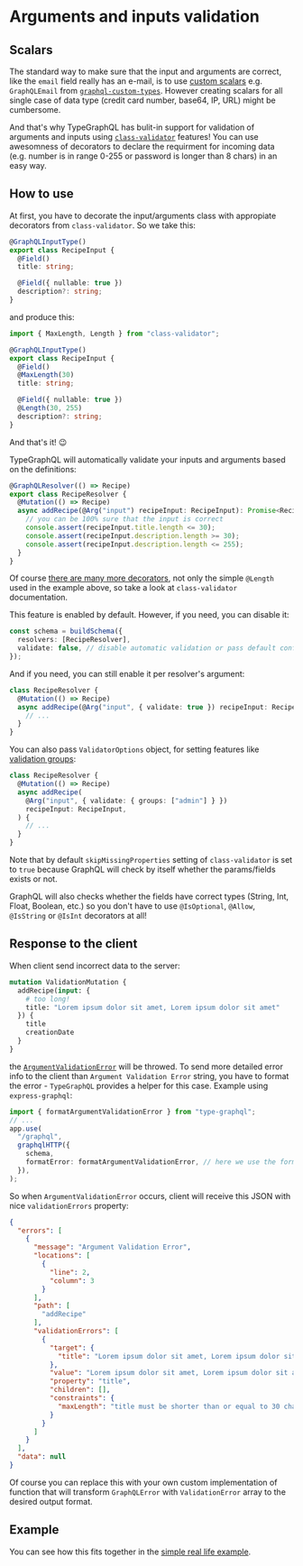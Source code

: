 # Arguments and inputs validation

## Scalars
The standard way to make sure that the input and arguments are correct, like the `email` field really has an e-mail, is to use [custom scalars](https://github.com/19majkel94/type-graphql/blob/master/docs/scalars.md) e.g. `GraphQLEmail` from [`graphql-custom-types`](https://github.com/stylesuxx/graphql-custom-types). However creating scalars for all single case of data type (credit card number, base64, IP, URL) might be cumbersome.

And that's why TypeGraphQL has bulit-in support for validation of arguments and inputs using [`class-validator`](https://github.com/typestack/class-validator) features! You can use awesomness of decorators to declare the requirment for incoming data (e.g. number is in range 0-255 or password is longer than 8 chars) in an easy way.

## How to use
At first, you have to decorate the input/arguments class with appropiate decorators from `class-validator`. So we take this:
```ts
@GraphQLInputType()
export class RecipeInput {
  @Field()
  title: string;

  @Field({ nullable: true })
  description?: string;
}
```
and produce this:
```ts
import { MaxLength, Length } from "class-validator";

@GraphQLInputType()
export class RecipeInput {
  @Field()
  @MaxLength(30)
  title: string;

  @Field({ nullable: true })
  @Length(30, 255)
  description?: string;
}
```
And that's it! :wink:

TypeGraphQL will automatically validate your inputs and arguments based on the definitions:
```ts
@GraphQLResolver(() => Recipe)
export class RecipeResolver {
  @Mutation(() => Recipe)
  async addRecipe(@Arg("input") recipeInput: RecipeInput): Promise<Recipe> {
    // you can be 100% sure that the input is correct
    console.assert(recipeInput.title.length <= 30);
    console.assert(recipeInput.description.length >= 30);
    console.assert(recipeInput.description.length <= 255);
  }
}
```

Of course [there are many more decorators](https://github.com/typestack/class-validator#validation-decorators), not only the simple `@Length` used in the example above, so take a look at `class-validator` documentation.

This feature is enabled by default. However, if you need, you can disable it:
```ts
const schema = buildSchema({
  resolvers: [RecipeResolver],
  validate: false, // disable automatic validation or pass default config object
});
```

And if you need, you can still enable it per resolver's argument:
```ts
class RecipeResolver {
  @Mutation(() => Recipe)
  async addRecipe(@Arg("input", { validate: true }) recipeInput: RecipeInput) {
    // ...
  }
}
```

You can also pass `ValidatorOptions` object, for setting features like [validation groups](https://github.com/typestack/class-validator#validation-groups):
```ts
class RecipeResolver {
  @Mutation(() => Recipe)
  async addRecipe(
    @Arg("input", { validate: { groups: ["admin"] } })
    recipeInput: RecipeInput,
  ) {
    // ...
  }
}
```

Note that by default `skipMissingProperties` setting of `class-validator` is set to `true` because GraphQL will check by itself whether the params/fields exists or not.

GraphQL will also checks whether the fields have correct types (String, Int, Float, Boolean, etc.) so you don't have to use `@IsOptional`, `@Allow`, `@IsString` or `@IsInt` decorators at all!

## Response to the client
When client send incorrect data to the server:
```graphql
mutation ValidationMutation {
  addRecipe(input: {
    # too long!
    title: "Lorem ipsum dolor sit amet, Lorem ipsum dolor sit amet"
  }) {
    title
    creationDate
  }
}
```
the [`ArgumentValidationError`](https://github.com/19majkel94/type-graphql/blob/master/src/errors/ArgumentValidationError.ts) will be throwed. To send more detailed error info to the client than `Argument Validation Error` string, you have to format the error - `TypeGraphQL` provides a helper for this case. Example using `express-graphql`:
```ts
import { formatArgumentValidationError } from "type-graphql";
// ...
app.use(
  "/graphql",
  graphqlHTTP({
    schema,
    formatError: formatArgumentValidationError, // here we use the formatting function
  }),
);
```

So when `ArgumentValidationError` occurs, client will receive this JSON with nice `validationErrors` property:
```json
{
  "errors": [
    {
      "message": "Argument Validation Error",
      "locations": [
        {
          "line": 2,
          "column": 3
        }
      ],
      "path": [
        "addRecipe"
      ],
      "validationErrors": [
        {
          "target": {
            "title": "Lorem ipsum dolor sit amet, Lorem ipsum dolor sit amet"
          },
          "value": "Lorem ipsum dolor sit amet, Lorem ipsum dolor sit amet",
          "property": "title",
          "children": [],
          "constraints": {
            "maxLength": "title must be shorter than or equal to 30 characters"
          }
        }
      ]
    }
  ],
  "data": null
}
```

Of course you can replace this with your own custom implementation of function that will transform `GraphQLError` with `ValidationError` array to the desired output format.

## Example
You can see how this fits together in the [simple real life example](https://github.com/19majkel94/type-graphql/tree/master/examples/04-automatic-validation).